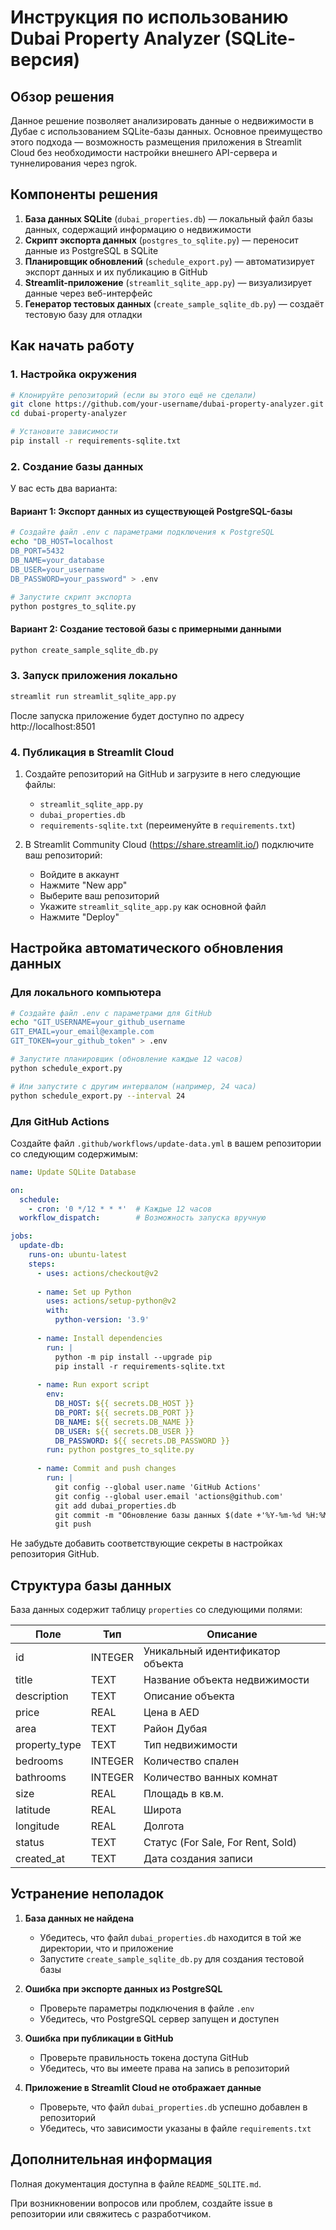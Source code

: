 # Инструкция по использованию Dubai Property Analyzer (SQLite-версия)

## Обзор решения

Данное решение позволяет анализировать данные о недвижимости в Дубае с использованием SQLite-базы данных. Основное преимущество этого подхода — возможность размещения приложения в Streamlit Cloud без необходимости настройки внешнего API-сервера и туннелирования через ngrok.

## Компоненты решения

1. **База данных SQLite** (`dubai_properties.db`) — локальный файл базы данных, содержащий информацию о недвижимости
2. **Скрипт экспорта данных** (`postgres_to_sqlite.py`) — переносит данные из PostgreSQL в SQLite
3. **Планировщик обновлений** (`schedule_export.py`) — автоматизирует экспорт данных и их публикацию в GitHub
4. **Streamlit-приложение** (`streamlit_sqlite_app.py`) — визуализирует данные через веб-интерфейс
5. **Генератор тестовых данных** (`create_sample_sqlite_db.py`) — создаёт тестовую базу для отладки

## Как начать работу

### 1. Настройка окружения

```bash
# Клонируйте репозиторий (если вы этого ещё не сделали)
git clone https://github.com/your-username/dubai-property-analyzer.git
cd dubai-property-analyzer

# Установите зависимости
pip install -r requirements-sqlite.txt
```

### 2. Создание базы данных

У вас есть два варианта:

#### Вариант 1: Экспорт данных из существующей PostgreSQL-базы

```bash
# Создайте файл .env с параметрами подключения к PostgreSQL
echo "DB_HOST=localhost
DB_PORT=5432
DB_NAME=your_database
DB_USER=your_username
DB_PASSWORD=your_password" > .env

# Запустите скрипт экспорта
python postgres_to_sqlite.py
```

#### Вариант 2: Создание тестовой базы с примерными данными

```bash
python create_sample_sqlite_db.py
```

### 3. Запуск приложения локально

```bash
streamlit run streamlit_sqlite_app.py
```

После запуска приложение будет доступно по адресу http://localhost:8501

### 4. Публикация в Streamlit Cloud

1. Создайте репозиторий на GitHub и загрузите в него следующие файлы:
   - `streamlit_sqlite_app.py`
   - `dubai_properties.db`
   - `requirements-sqlite.txt` (переименуйте в `requirements.txt`)

2. В Streamlit Community Cloud (https://share.streamlit.io/) подключите ваш репозиторий:
   - Войдите в аккаунт
   - Нажмите "New app"
   - Выберите ваш репозиторий
   - Укажите `streamlit_sqlite_app.py` как основной файл
   - Нажмите "Deploy"

## Настройка автоматического обновления данных

### Для локального компьютера

```bash
# Создайте файл .env с параметрами для GitHub
echo "GIT_USERNAME=your_github_username
GIT_EMAIL=your_email@example.com
GIT_TOKEN=your_github_token" > .env

# Запустите планировщик (обновление каждые 12 часов)
python schedule_export.py

# Или запустите с другим интервалом (например, 24 часа)
python schedule_export.py --interval 24
```

### Для GitHub Actions

Создайте файл `.github/workflows/update-data.yml` в вашем репозитории со следующим содержимым:

```yaml
name: Update SQLite Database

on:
  schedule:
    - cron: '0 */12 * * *'  # Каждые 12 часов
  workflow_dispatch:        # Возможность запуска вручную

jobs:
  update-db:
    runs-on: ubuntu-latest
    steps:
      - uses: actions/checkout@v2
      
      - name: Set up Python
        uses: actions/setup-python@v2
        with:
          python-version: '3.9'
          
      - name: Install dependencies
        run: |
          python -m pip install --upgrade pip
          pip install -r requirements-sqlite.txt
          
      - name: Run export script
        env:
          DB_HOST: ${{ secrets.DB_HOST }}
          DB_PORT: ${{ secrets.DB_PORT }}
          DB_NAME: ${{ secrets.DB_NAME }}
          DB_USER: ${{ secrets.DB_USER }}
          DB_PASSWORD: ${{ secrets.DB_PASSWORD }}
        run: python postgres_to_sqlite.py
        
      - name: Commit and push changes
        run: |
          git config --global user.name 'GitHub Actions'
          git config --global user.email 'actions@github.com'
          git add dubai_properties.db
          git commit -m "Обновление базы данных $(date +'%Y-%m-%d %H:%M:%S')" || echo "Нет изменений для коммита"
          git push
```

Не забудьте добавить соответствующие секреты в настройках репозитория GitHub.

## Структура базы данных

База данных содержит таблицу `properties` со следующими полями:

| Поле | Тип | Описание |
|------|-----|----------|
| id | INTEGER | Уникальный идентификатор объекта |
| title | TEXT | Название объекта недвижимости |
| description | TEXT | Описание объекта |
| price | REAL | Цена в AED |
| area | TEXT | Район Дубая |
| property_type | TEXT | Тип недвижимости |
| bedrooms | INTEGER | Количество спален |
| bathrooms | INTEGER | Количество ванных комнат |
| size | REAL | Площадь в кв.м. |
| latitude | REAL | Широта |
| longitude | REAL | Долгота |
| status | TEXT | Статус (For Sale, For Rent, Sold) |
| created_at | TEXT | Дата создания записи |

## Устранение неполадок

1. **База данных не найдена**
   - Убедитесь, что файл `dubai_properties.db` находится в той же директории, что и приложение
   - Запустите `create_sample_sqlite_db.py` для создания тестовой базы

2. **Ошибка при экспорте данных из PostgreSQL**
   - Проверьте параметры подключения в файле `.env`
   - Убедитесь, что PostgreSQL сервер запущен и доступен

3. **Ошибка при публикации в GitHub**
   - Проверьте правильность токена доступа GitHub
   - Убедитесь, что вы имеете права на запись в репозиторий

4. **Приложение в Streamlit Cloud не отображает данные**
   - Проверьте, что файл `dubai_properties.db` успешно добавлен в репозиторий
   - Убедитесь, что зависимости указаны в файле `requirements.txt`

## Дополнительная информация

Полная документация доступна в файле `README_SQLITE.md`.

При возникновении вопросов или проблем, создайте issue в репозитории или свяжитесь с разработчиком. 